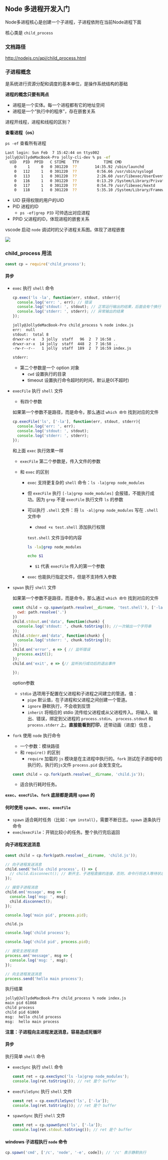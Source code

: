 ## Node 多进程开发入门

Node多进程核心是创建一个子进程，子进程依附在当前Node进程下面

核心类是 `child_process` 

### 文档路径

http://nodejs.cn/api/child_process.html

### 子进程概念

是系统进行资源分配和调度的基本单位，是操作系统结构的基础

**进程的概念只要有两点**

- 进程是一个实体。每一个进程都有它的地址空间
- 进程是一个“执行中的程序”，存在嵌套关系

进程开线程，进程和线程的区别？

**查看进程（os）**

`ps -ef` 查看所有进程

```bash
Last login: Sun Feb  7 15:42:44 on ttys002
jolly@JollydeMacBook-Pro jolly-cli-dev % ps -ef
  UID   PID  PPID   C STIME   TTY           TIME CMD
    0     1     0   0 301220  ??        14:35.92 /sbin/launchd
    0   112     1   0 301220  ??         0:56.66 /usr/sbin/syslogd
    0   113     1   0 301220  ??         2:26.60 /usr/libexec/UserEventAgent (System)
    0   116     1   0 301220  ??         0:13.29 /System/Library/PrivateFrameworks/Uninstall.framework/Resources/uninstalld
    0   117     1   0 301220  ??         0:54.79 /usr/libexec/kextd
    0   118     1   0 301220  ??         5:35.10 /System/Library/Frameworks/CoreServices.framework/Versions/A/Frameworks/FSEvents.framework/Versions/A/Support/fseventsd

```

- UID 获得权限的用户的UID
- PID 进程的ID
  - `ps -ef|grep PID` 可帅选出对应进程
- PPID 父进程的ID，体现进程的嵌套关系

vscode 启动 `node` 调试时的父子进程关系图。体现了进程嵌套

![](./images/process_all.png)

### child_process 用法

```javascript
const cp = require('child_process');
```

#### 异步

- `exec` 执行 `shell` 命令

  ```javascript
  cp.exec('ls -la', function(err, stdout, stderr){
    console.log('err: ', err); // 错误
    console.log('stdout: ', stdout); // 正常运行输出的结果，后面会有个换行
    console.log('stderr: ', stderr); // 异常输出的结果
  });
  ```

  ```bash
  jolly@JollydeMacBook-Pro child_process % node index.js 
  err:  null
  stdout:  total 8
  drwxr-xr-x   3 jolly  staff   96  2  7 16:58 .
  drwxr-xr-x  14 jolly  staff  448  2  7 16:58 ..
  -rw-r--r--   1 jolly  staff  189  2  7 16:59 index.js
  
  stderr:  
  ```

  - 第二个参数是一个 option 对象
    - `cwd` 设置执行的目录
    - timeout 设置执行命令超时的时间，默认是0(不超时) 

- `execFile` 执行 `shell` 文件

  - 有四个参数

  如果第一个参数不是路径，而是命令，那么通过 `which 命令` 找到对应的文件

  ```javascript
  cp.execFile('ls', ['-la'], function(err, stdout, stderr){
    console.log('err: ', err);
    console.log('stdout: ', stdout);
    console.log('stderr: ', stderr);
  });
  ```

  和上面 `exec` 执行效果一样

  - `execFile` 第二个参数是，传入文件的参数

  - 和 `exec` 的区别

    - `exec` 支持更复杂的 `shell` 命令：`ls -la|grep node_modules`

    - 但 `execFile` 执行 `[-la|grep node_modules]` 会报错，不能执行成功。因为 `grep` 不是 `execFile` 执行文件 `ls` 的参数

    - 可以执行 `.shell` 文件：将 `ls -al|grep node_modules` 写在 `.shell` 文件中

      - `chmod +x test.shell` 添加执行权限

      `test.shell` 文件当中的内容

      ```bash
      ls -la|grep node_modules
      
      echo $1
      ```

      - `$1` 代表 `execFile` 传入的第一个参数

    - `exec` 也能执行指定文件，但是不支持传入参数

- `spwan` 执行 `shell` 文件

  如果第一个参数不是路径，而是命令，那么通过 `which 命令` 找到对应的文件

  ```javascript
  const child = cp.spawn(path.resolve(__dirname, 'test.shell'), ['-la'], {
    cwd: path.resolve('.')
  })
  child.stdout.on('data', function(chunk) {
    console.log('stdout: ', chunk.toString()); //一次输出一个字符串
  });
  child.stderr.on('data', function(chunk) {
    console.log('stderr: ', chunk.toString());
  });
  child.on('error', e => { // 监听错误
    process.exit(1);
  });
  child.on('exit', e => {// 监听执行成功后的退出事件
  
  });
  ```

  option参数

  - `stdio` 选项用于配置在父进程和子进程之间建立的管道。值：
    - `pipe` 默认值，在子进程和父进程之间创建一个管道。
    - `ignore` 静默执行，不会收到反馈
    - `inherit` 将相应的 stdio 流传给父进程或从父进程传入。将输入、输出、错误，绑定到父进程的 `process.stdin`、 `process.stdout` 和 `process.stderr` 上。**直接能看到打印**，还带动画（进度）信息 。

- `fork` 使用 `node` 执行命令

  - 一个参数：模块路径
  - 和 `require()` 的区别
    - `require` 加载的 `js` 模块是在主进程中执行的。`fork` 测试在子进程中的执行的，执行的`js`文件 `process.pid` 会发生变化。

  ```javascript
  const child = cp.fork(path.resolve(__dirname, 'child.js'));
  ```
  - 适合执行耗时任务。

**`exec`、`execFile`、`fork` 底层都是调用 `spawn` 的**

#### 何时使用 `spawn`、`exec`、`execFile`

- `spawn` 适合耗时任务（比如：`npm install`），需要不断日志。`spawn` 逐条执行命令
- `exec`/`execFile`：开销比较小的任务。整个执行完后返回

#### 向子进程发送消息

```javascript
const child = cp.fork(path.resolve(__dirname, 'child.js'));

// 向子进程发送消息
child.send('hello child process', () => {
  // child.disconnect(); // 断开主、子进程直接的连接，否则，命令行将进入等待状态
});

// 接受子进程消息
child.on('mssage', msg => {
  console.log('msg: ', msg);
  child.disconnect();
});

console.log('main pid', process.pid);
```

`child.js`

```javascript
console.log('child process');

console.log('child pid', process.pid);

// 接受主进程消息
process.on('message', msg => {
  console.log('msg: ', msg);
});

// 向主进程发送消息
process.send('hello main process');

```

执行结果

```bash
jolly@JollydeMacBook-Pro child_process % node index.js
main pid 61868
child process
child pid 61869
msg:  hello child process
msg:  hello main process
```

**注意：子进程向主进程发送消息，容易造成死循环**

#### 异步

执行简单 `shell` 命令

- `execSync` 执行 `shell` 命令

  ```javascript
  const ret = cp.execSync('ls -la|grep node_modules');
  console.log(ret.toString()); // ret 是个 buffer
  ```

- `execFileSync` 执行 `shell` 文件

  ```javascript
  const ret = cp.execFileSync('ls', ['-la']);
  console.log(ret.toString()); // ret 是个 buffer
  ```

- `spawnSync` 执行 `shell` 文件

  ```javascript
  const ret = cp.spawnSync('ls', ['-la']);
  console.log(ret.stdout.toString()); // ret 是个 buffer
  ```

  

#### windows 子进程执行 `node` 命令

```javascript
cp.spawn('cmd', ['/c', 'node', '-e', code]); // '/c' 表示静默执行
```



